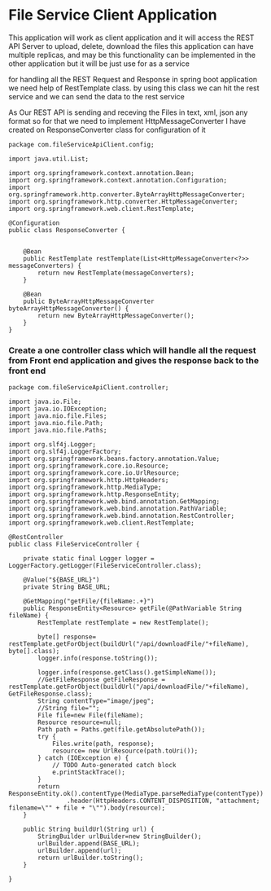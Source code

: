 # File Service Client Application

This application will work as client application and it will access the REST API Server to upload, delete, download the files
this application can have multiple replicas, and may be this functionality can be implemented in the other application but it will be just use for as a service

for handling all the REST Request and Response in spring boot application we need help of RestTemplate class. by using this class we can hit the rest service and 
we can send the data to the rest service

As Our REST API is sending and receving the Files in text, xml, json any format so for that we need to implement HttpMessageConverter
I have created on ResponseConverter class for configuration of it

    package com.fileServiceApiClient.config;

    import java.util.List;
    
    import org.springframework.context.annotation.Bean;
    import org.springframework.context.annotation.Configuration;
    import org.springframework.http.converter.ByteArrayHttpMessageConverter;
    import org.springframework.http.converter.HttpMessageConverter;
    import org.springframework.web.client.RestTemplate;
    
    @Configuration
    public class ResponseConverter {
    
    	
    	@Bean
    	public RestTemplate restTemplate(List<HttpMessageConverter<?>> messageConverters) {
    	    return new RestTemplate(messageConverters);
    	}
    
    	@Bean
    	public ByteArrayHttpMessageConverter byteArrayHttpMessageConverter() {
    	    return new ByteArrayHttpMessageConverter();
    	}
    }


### Create a one controller class which will handle all the request from Front end application and gives the response back to the front end

    package com.fileServiceApiClient.controller;

    import java.io.File;
    import java.io.IOException;
    import java.nio.file.Files;
    import java.nio.file.Path;
    import java.nio.file.Paths;
    
    import org.slf4j.Logger;
    import org.slf4j.LoggerFactory;
    import org.springframework.beans.factory.annotation.Value;
    import org.springframework.core.io.Resource;
    import org.springframework.core.io.UrlResource;
    import org.springframework.http.HttpHeaders;
    import org.springframework.http.MediaType;
    import org.springframework.http.ResponseEntity;
    import org.springframework.web.bind.annotation.GetMapping;
    import org.springframework.web.bind.annotation.PathVariable;
    import org.springframework.web.bind.annotation.RestController;
    import org.springframework.web.client.RestTemplate;
    
    @RestController
    public class FileServiceController {
    	
    	private static final Logger logger = LoggerFactory.getLogger(FileServiceController.class);
    	
    	@Value("${BASE_URL}")
    	private String BASE_URL;
    	
    	@GetMapping("getFile/{fileName:.+}")
    	public ResponseEntity<Resource> getFile(@PathVariable String fileName) {
    		RestTemplate restTemplate = new RestTemplate();
    		
    		byte[] response=  restTemplate.getForObject(buildUrl("/api/downloadFile/"+fileName), byte[].class);
    		logger.info(response.toString());
    		
    		logger.info(response.getClass().getSimpleName());
    		//GetFileResponse getFileResponse = restTemplate.getForObject(buildUrl("/api/downloadFile/"+fileName), GetFileResponse.class);
    		String contentType="image/jpeg";
    		//String file="";
    		File file=new File(fileName);
    		Resource resource=null;
    		Path path = Paths.get(file.getAbsolutePath());
    		try {
    			Files.write(path, response);
    			resource= new UrlResource(path.toUri());
    		} catch (IOException e) {
    			// TODO Auto-generated catch block
    			e.printStackTrace();
    		}
    		return ResponseEntity.ok().contentType(MediaType.parseMediaType(contentType))
    				.header(HttpHeaders.CONTENT_DISPOSITION, "attachment; filename=\"" + file + "\"").body(resource);
    	}
    	
    	public String buildUrl(String url) {
    		StringBuilder urlBuilder=new StringBuilder();
    		urlBuilder.append(BASE_URL);
    		urlBuilder.append(url);
    		return urlBuilder.toString();
    	}
    
    }



